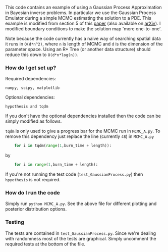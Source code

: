 This code contains an example of using a Gaussian Process Approximation in Bayesian inverse problems.
In particular we use the Gaussian Process Emulator during a simple MCMC estimating the solution to a PDE.
This example is modified from section 5 of this [paper](http://dx.doi.org/10.1090/mcom/3244) (also available on [arXiv](https://arxiv.org/abs/1603.02004)).
I modified boundary conditions to make the solution map 'more one-to-one'.

Note because the code currently has a naive way of searching spatial data it runs in `O(d*n^2)`, where `n` is length of MCMC and `d` is the dimension of the parameter space.
Using an R* Tree (or another data structure) should reduce this down to `O(d*n*log(n))`.

### How do I get set up? ###

Required dependencies:

	numpy, scipy, matplotlib

Optional dependencies:

	hypothesis and tqdm

If you don't have the optional dependencies installed then the code can be simply modified as follows.

`tqdm` is only used to give a progress bar for the MCMC run in `MCMC_A.py`.
To remove this dependency just replace the line (currently `48`) in `MCMC_A.py`

```python
	for i in tqdm(range(1,burn_time + length)):
```
by
```python
	for i in range(1,burn_time + length):
```
If you're not running the test code (`test_GaussianProcess.py`) then `hpyothesis` is not required.
	

### How do I run the code ###
Simply run `python MCMC_A.py`.
See the above file for different plotting and posterior distribution options.

### Testing ####
The tests are contained in `test_GaussianProcess.py`.
Since we're dealing with randomness most of the tests are graphical.
Simply uncomment the required tests at the bottom of the file.